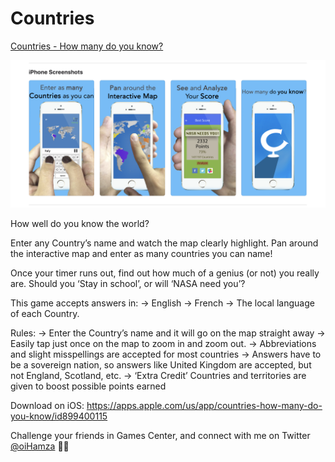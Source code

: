 # Countries

[Countries - How many do you know?](https://apps.apple.com/us/app/countries-how-many-do-you-know/id899400115)

![App screen](https://github.com/oihamza/Countries/blob/master/Screen%20Shot%202020-04-12%20at%207.31.00%20PM.png)

How well do you know the world?

Enter any Country’s name and watch the map clearly highlight. Pan around the interactive map and enter as many countries you can name!

Once your timer runs out, find out how much of a genius (or not) you really are. Should you ‘Stay in school’, or will ‘NASA need you’?


This game accepts answers in:
→ English
→ French
→ The local language of each Country.

Rules:
→ Enter the Country’s name and it will go on the map straight away
→ Easily tap just once on the map to zoom in and zoom out.
→ Abbreviations and slight misspellings are accepted for most countries
→ Answers have to be a sovereign nation, so answers like United Kingdom are accepted, but not England, Scotland, etc.
→ ‘Extra Credit’ Countries and territories are given to boost possible points earned

Download on iOS: https://apps.apple.com/us/app/countries-how-many-do-you-know/id899400115

Challenge your friends in Games Center, and connect with me on Twitter [@oiHamza](twitter.com/oihamza) 👋🏽
